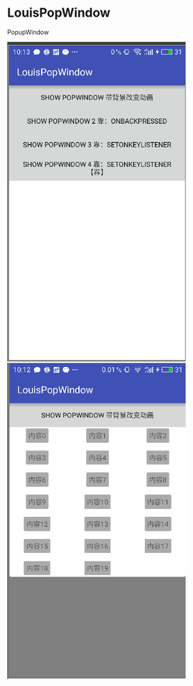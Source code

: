# LouisPopWindow
PopupWindow

![image](https://github.com/louisgeek/LouisPopWindow/blob/master/screenshots/pic1.png)
![image](https://github.com/louisgeek/LouisPopWindow/blob/master/screenshots/pic2.png)